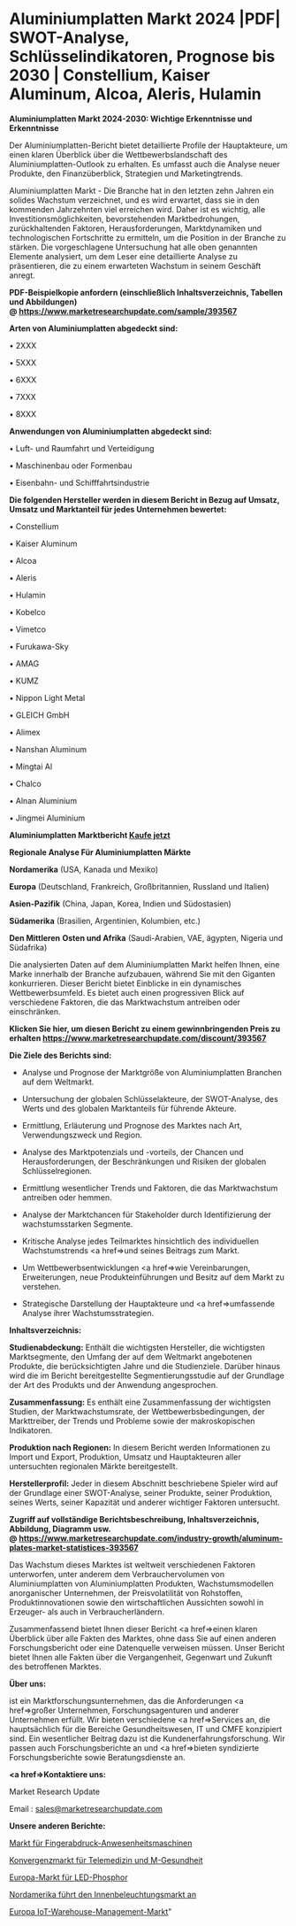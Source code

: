 # Aluminiumplatten Markt 2024 |PDF| SWOT-Analyse, Schlüsselindikatoren, Prognose bis 2030 | Constellium, Kaiser Aluminum, Alcoa, Aleris, Hulamin

<strong>Aluminiumplatten Markt 2024-2030: Wichtige Erkenntnisse und Erkenntnisse</strong>

Der Aluminiumplatten-Bericht bietet detaillierte Profile der Hauptakteure, um einen klaren Überblick über die Wettbewerbslandschaft des Aluminiumplatten-Outlook zu erhalten. Es umfasst auch die Analyse neuer Produkte, den Finanzüberblick, Strategien und Marketingtrends.

Aluminiumplatten Markt - Die Branche hat in den letzten zehn Jahren ein solides Wachstum verzeichnet, und es wird erwartet, dass sie in den kommenden Jahrzehnten viel erreichen wird. Daher ist es wichtig, alle Investitionsmöglichkeiten, bevorstehenden Marktbedrohungen, zurückhaltenden Faktoren, Herausforderungen, Marktdynamiken und technologischen Fortschritte zu ermitteln, um die Position in der Branche zu stärken. Die vorgeschlagene Untersuchung hat alle oben genannten Elemente analysiert, um dem Leser eine detaillierte Analyse zu präsentieren, die zu einem erwarteten Wachstum in seinem Geschäft anregt.

<strong><b>PDF-Beispielkopie anfordern (einschließlich Inhaltsverzeichnis, Tabellen und Abbildungen) @ </b></strong><strong><a href=https://www.marketresearchupdate.com/sample/393567><strong>https://www.marketresearchupdate.com/sample/393567</u></a></strong></strong>

<strong>Arten von Aluminiumplatten abgedeckt sind:</strong>

• 2XXX

• 5XXX

• 6XXX

• 7XXX

• 8XXX

<strong>Anwendungen von Aluminiumplatten abgedeckt sind:</strong>

• Luft- und Raumfahrt und Verteidigung

• Maschinenbau oder Formenbau

• Eisenbahn- und Schifffahrtsindustrie

<strong>Die folgenden Hersteller werden in diesem Bericht in Bezug auf Umsatz, Umsatz und Marktanteil für jedes Unternehmen bewertet:</strong>

• Constellium

• Kaiser Aluminum

• Alcoa

• Aleris

• Hulamin

• Kobelco

• Vimetco

• Furukawa-Sky

• AMAG

• KUMZ

• Nippon Light Metal

• GLEICH GmbH

• Alimex

• Nanshan Aluminum

• Mingtai Al

• Chalco

• Alnan Aluminium

• Jingmei Aluminium

<strong>Aluminiumplatten Marktbericht <a href=https://www.marketresearchupdate.com/buynow/393567>Kaufe jetzt</a></strong>

<strong>Regionale Analyse Für Aluminiumplatten Märkte</strong>

<strong>Nordamerika</strong> (USA, Kanada und Mexiko)

<strong>Europa</strong> (Deutschland, Frankreich, Großbritannien, Russland und Italien)

<strong>Asien-Pazifik</strong> (China, Japan, Korea, Indien und Südostasien)

<strong>Südamerika</strong> (Brasilien, Argentinien, Kolumbien, etc.)

<strong>Den Mittleren</strong> <strong>Osten und Afrika</strong> (Saudi-Arabien, VAE, ägypten, Nigeria und Südafrika)

Die analysierten Daten auf dem Aluminiumplatten Markt helfen Ihnen, eine Marke innerhalb der Branche aufzubauen, während Sie mit den Giganten konkurrieren. Dieser Bericht bietet Einblicke in ein dynamisches Wettbewerbsumfeld. Es bietet auch einen progressiven Blick auf verschiedene Faktoren, die das Marktwachstum antreiben oder einschränken.

<strong>Klicken Sie hier, um diesen Bericht zu einem gewinnbringenden Preis zu erhalten
</strong><strong><a href=https://www.marketresearchupdate.com/discount/393567>https://www.marketresearchupdate.com/discount/393567</b></u></strong></a>

<strong>Die Ziele des Berichts sind:</strong>

- Analyse und Prognose der Marktgröße von Aluminiumplatten Branchen auf dem Weltmarkt.

- Untersuchung der globalen Schlüsselakteure, der SWOT-Analyse, des Werts und des globalen Marktanteils für führende Akteure.

- Ermittlung, Erläuterung und Prognose des Marktes nach Art, Verwendungszweck und Region.

- Analyse des Marktpotenzials und -vorteils, der Chancen und Herausforderungen, der Beschränkungen und Risiken der globalen Schlüsselregionen.

- Ermittlung wesentlicher Trends und Faktoren, die das Marktwachstum antreiben oder hemmen.

- Analyse der Marktchancen für Stakeholder durch Identifizierung der wachstumsstarken Segmente.

- Kritische Analyse jedes Teilmarktes hinsichtlich des individuellen Wachstumstrends <a href=>und</a> seines Beitrags zum Markt.

- Um Wettbewerbsentwicklungen <a href=>wie</a> Vereinbarungen, Erweiterungen, neue Produkteinführungen und Besitz auf dem Markt zu verstehen.

- Strategische Darstellung der Hauptakteure und <a href=>umfas</a>sende Analyse ihrer Wachstumsstrategien.

<strong>Inhaltsverzeichnis:</strong>

<strong>Studienabdeckung:</strong> Enthält die wichtigsten Hersteller, die wichtigsten Marktsegmente, den Umfang der auf dem Weltmarkt angebotenen Produkte, die berücksichtigten Jahre und die Studienziele. Darüber hinaus wird die im Bericht bereitgestellte Segmentierungsstudie auf der Grundlage der Art des Produkts und der Anwendung angesprochen.

<strong>Zusammenfassung:</strong> Es enthält eine Zusammenfassung der wichtigsten Studien, der Marktwachstumsrate, der Wettbewerbsbedingungen, der Markttreiber, der Trends und Probleme sowie der makroskopischen Indikatoren.

<strong>Produktion nach Regionen:</strong> In diesem Bericht werden Informationen zu Import und Export, Produktion, Umsatz und Hauptakteuren aller untersuchten regionalen Märkte bereitgestellt.

<strong>Herstellerprofil:</strong> Jeder in diesem Abschnitt beschriebene Spieler wird auf der Grundlage einer SWOT-Analyse, seiner Produkte, seiner Produktion, seines Werts, seiner Kapazität und anderer wichtiger Faktoren untersucht.

<strong><b>Zugriff auf vollständige Berichtsbeschreibung, Inhaltsverzeichnis, Abbildung, Diagramm usw. @ </b></strong><strong><a href=https://www.marketresearchupdate.com/industry-growth/aluminum-plates-market-statistices-393567>https://www.marketresearchupdate.com/industry-growth/aluminum-plates-market-statistices-393567</a></strong>

Das Wachstum dieses Marktes ist weltweit verschiedenen Faktoren unterworfen, unter anderem dem Verbrauchervolumen von Aluminiumplatten von Aluminiumplatten Produkten, Wachstumsmodellen anorganischer Unternehmen, der Preisvolatilität von Rohstoffen, Produktinnovationen sowie den wirtschaftlichen Aussichten sowohl in Erzeuger- als auch in Verbraucherländern.

Zusammenfassend bietet Ihnen dieser Bericht <a href=>einen</a> klaren Überblick über alle Fakten des Marktes, ohne dass Sie auf einen anderen Forschungsbericht oder eine Datenquelle verweisen müssen. Unser Bericht bietet Ihnen alle Fakten über die Vergangenheit, Gegenwart und Zukunft des betroffenen Marktes.

<strong>Über uns:</strong>

 ist ein Marktforschungsunternehmen, das die Anforderungen <a href=>großer</a> Unternehmen, Forschungsagenturen und anderer Unternehmen erfüllt. Wir bieten verschiedene <a href=>Services</a> an, die hauptsächlich für die Bereiche Gesundheitswesen, IT und CMFE konzipiert sind. Ein wesentlicher Beitrag dazu ist die Kundenerfahrungsforschung. Wir passen auch Forschungsberichte an und <a href=>bieten</a> syndizierte Forschungsberichte sowie Beratungsdienste an.

<strong><a href=>Kontaktiere uns:</a></strong>

Market Research Update

Email : sales@marketresearchupdate.com

<strong>Unsere anderen Berichte:</strong>

<a href=https://www.linkedin.com/pulse/fingerprint-attendance-machine-market-2023-2029-in-depth>Markt für Fingerabdruck-Anwesenheitsmaschinen</a>

<a href=https://www.linkedin.com/pulse/telemedicine-m-health-convergence-market-research-report>Konvergenzmarkt für Telemedizin und M-Gesundheit</a>

<a href=https://www.linkedin.com/pulse/europe-led-phosphor-market-size-highest-growth-globally>Europa-Markt für LED-Phosphor</a>

<a href=https://www.linkedin.com/pulse/north-america-led-indoor-lighting-market-growing>Nordamerika führt den Innenbeleuchtungsmarkt an</a>

<a href=https://www.linkedin.com/pulse/europe-iot-warehouse-management-market-size-analysis>Europa IoT-Warehouse-Management-Markt</a>"
